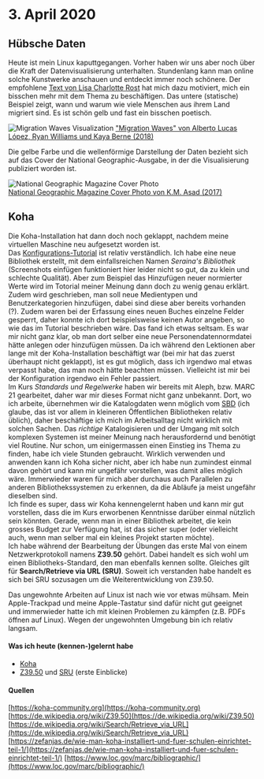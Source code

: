# 3. April 2020
## Hübsche Daten
Heute ist mein Linux kaputtgegangen.
Vorher haben wir uns aber noch über die Kraft der Datenvisualisierung unterhalten. Stundenlang kann man online solche Kunstwerke anschauen und entdeckt immer noch schönere. Der empfohlene [Text von Lisa Charlotte Rost](https://lisacharlotterost.de/2016/12/27/datapoint-in-bar/) hat mich dazu motiviert, mich ein bisschen mehr mit dem Thema zu beschäftigen. Das untere (statische) Beispiel zeigt, wann und warum wie viele Menschen aus ihrem Land migriert sind. Es ist schön gelb und fast ein bisschen poetisch.

![Migration Waves Visualization](https://iibawards-prod.s3.amazonaws.com/projects/images/000/004/191/large.png?1568925084)
["Migration Waves" von Alberto Lucas López, Ryan Williams und Kaya Berne (2018)](https://www.nationalgeographic.com/magazine/2019/08/graphic-shows-past-50-years-of-global-human-migration/?sf215829698=1&sf217104276=1)

Die gelbe Farbe und die wellenförmige Darstellung der Daten bezieht sich auf das Cover der National Geographic-Ausgabe, in der die Visualisierung publiziert worden ist.  

![National Geographic Magazine Cover Photo](https://cloud.visura.co/548154.story_x_large.jpg)  
[National Geographic Magazine Cover Photo von K.M. Asad (2017)](https://visura.co/KMAsad/news/national-geographic-magazine-c)

## Koha
Die Koha-Installation hat dann doch noch geklappt, nachdem meine virtuellen Maschine neu aufgesetzt worden ist.  
Das [Konfigurations-Tutorial](https://zefanjas.de/wie-man-koha-installiert-und-fuer-schulen-einrichtet-teil-1/) ist relativ verständlich. Ich habe eine neue Bibliothek erstellt, mit dem einfallsreichen Namen *Seraina's Bibliothek* (Screenshots einfügen funktioniert hier leider nicht so gut, da zu klein und schlechte Qualität). Aber zum Beispiel das Hinzufügen neuer normierter Werte wird im Totorial meiner Meinung dann doch zu wenig genau erklärt. Zudem wird geschrieben, man soll neue Medientypen und Benutzerkategorien hinzufügen, dabei sind diese aber bereits vorhanden (?). Zudem waren bei der Erfassung eines neuen Buches einzelne Felder gesperrt, daher konnte ich dort beispielsweise keinen Autor angeben, so wie das im Tutorial beschrieben wäre. Das fand ich etwas seltsam. Es war mir nicht ganz klar, ob man dort selber eine neue Personendatennormdatei hätte anlegen oder hinzufügen müssen. Da ich während den Lektionen aber lange mit der Koha-Installation beschäftigt war (bei mir hat das zuerst überhaupt nicht geklappt), ist es gut möglich, dass ich irgendwo mal etwas verpasst habe, das man noch hätte beachten müssen. Vielleicht ist mir bei der Konfiguration irgendwo ein Fehler passiert.  
Im Kurs *Standards und Regelwerke* haben wir bereits mit Aleph, bzw. MARC 21 gearbeitet, daher war mir dieses Format nicht ganz unbekannt. Dort, wo ich arbeite, übernehmen wir die Katalogdaten wenn möglich vom [SBD](https://www.sbd.ch/de/startseite-2.html) (ich glaube, das ist vor allem in kleineren Öffentlichen Bibliotheken relativ üblich), daher beschäftige ich mich im Arbeitsalltag nicht wirklich mit solchen Sachen. Das *richtige* Katalogisieren und der Umgang mit solch komplexen Systemen ist meiner Meinung nach herausfordernd und benötigt viel Routine. Nur schon, um einigermassen einen Einstieg ins Thema zu finden, habe ich viele Stunden gebraucht. Wirklich verwenden und anwenden kann ich Koha sicher nicht, aber ich habe nun zumindest einmal davon gehört und kann mir ungefähr vorstellen, was damit alles möglich wäre. Immerwieder waren für mich aber durchaus auch Parallelen zu anderen Bibliothekssystemen zu erkennen, da die Abläufe ja meist ungefähr dieselben sind.  
Ich finde es super, dass wir Koha kennengelernt haben und kann mir gut vorstellen, dass die im Kurs erworbenen Kenntnisse darüber einmal nützlich sein könnten. Gerade, wenn man in einer Bibliothek arbeitet, die kein grosses Budget zur Verfügung hat, ist das sicher super (oder vielleicht auch, wenn man selber mal ein kleines Projekt starten möchte).  
Ich habe während der Bearbeitung der Übungen das erste Mal von einem Netzwerkprotokoll namens **Z39.50** gehört. Dabei handelt es sich wohl um einen Bibliotheks-Standard, den man ebenfalls kennen sollte. Gleiches gilt für **Search/Retrieve via URL (SRU)**. Soweit ich verstanden habe handelt es sich bei SRU sozusagen um die Weiterentwicklung von Z39.50.  

Das ungewohnte Arbeiten auf Linux ist nach wie vor etwas mühsam. Mein Apple-Trackpad und meine Apple-Tastatur sind dafür nicht gut geeignet und immerwieder hatte ich mit kleinen Problemen zu kämpfen (z.B. PDFs öffnen auf Linux). Wegen der ungewohnten Umgebung bin ich relativ langsam.  

#### Was ich heute (kennen-)gelernt habe
* [Koha](https://koha-community.org)
* [Z39.50](https://de.wikipedia.org/wiki/Z39.50) und [SRU](https://de.wikipedia.org/wiki/Search/Retrieve_via_URL) (erste Einblicke)

#### Quellen
[https://koha-community.org](https://koha-community.org)  
[https://de.wikipedia.org/wiki/Z39.50](https://de.wikipedia.org/wiki/Z39.50)  
[https://de.wikipedia.org/wiki/Search/Retrieve_via_URL](https://de.wikipedia.org/wiki/Search/Retrieve_via_URL)  
[https://zefanjas.de/wie-man-koha-installiert-und-fuer-schulen-einrichtet-teil-1/](https://zefanjas.de/wie-man-koha-installiert-und-fuer-schulen-einrichtet-teil-1/)
[https://www.loc.gov/marc/bibliographic/](https://www.loc.gov/marc/bibliographic/)
